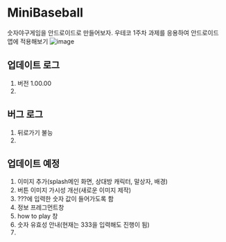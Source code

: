 # MiniBaseball
숫자야구게임을 안드로이드로 만들어보자. 우테코 1주차 과제를 응용하여 안드로이드 앱에 적용해보기
![image](https://github.com/Oh-JunTaek/MiniBaseball/assets/143782929/0f836444-92ea-4b72-afe6-49460c6f11a3)

## 업데이트 로그
1. 버전 1.00.00
2. 



## 버그 로그
1. 뒤로가기 불능
2. 



## 업데이트 예정
1. 이미지 추가(splash메인 화면, 상대방 캐릭터, 말상자, 배경)
2. 버튼 이미지 가시성 개선(새로운 이미지 제작)
3. ???에 입력한 숫자 값이 들어가도록 함
4. 정보 프레그먼트창
5. how to play 창
6. 숫자 유효성 안내(현재는 333을 입력해도 진행이 됨)
7. 
